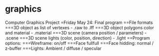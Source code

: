graphics
========

Computer Graphics Project
=Friday May 24: Final program
==File formats
===3D object as list of vertexes - .raw to .lff
===3D object polygons color and material - .material
===3D scene (camera position / parameters) - .scene
===3D scene lights (color, position, direction) - .light
==Program options:
===Wireframe: on/off
===Face fullfull
===Face hidding: normal / z-buffer
===Lights: Ambient / diffuse / specular
